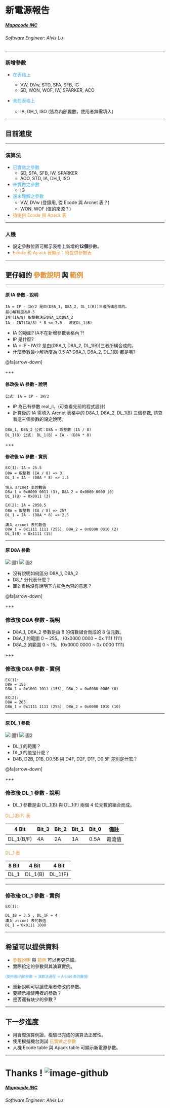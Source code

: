 <!-- $theme: gaia -->

# 新電源報告

##### [Mapacode INC](mapacode.tw)

###### Software Engineer: Alvis Lu

---

### 新增參數
- <span style="color:#42affa">在表格上</span>
    - VW, DVw, STD, SFA, SFB, IG
    - SD, WON, WOF, IW, SPARKER, ACO

- <span style="color:#42affa">未在表格上</span>
    - IA, DH_1, ISO (皆為內部變數，使用者無需填入)

---

## 目前進度

---

### 演算法

- <span style="color:#42affa">已實做之參數</span>
	- SD, SFA, SFB, IW, SPARKER
	- ACO, STD, IA, DH_1, ISO
- <span style="color:#42affa">未實做之參數</span>
	- IG
- <span style="color:#42affa">還未理解之參數</span>
	- VW, DVw  (登錄用, 從 Ecode 與 Arcnet 表？)
	- WON, WOF (值的來源？)
- <span style="color:#e49436">待提供 Ecode 與 Apack 表</span>

---

### 人機

- 設定參數位置可顯示表格上新增的**12個**參數。
- <span style="color:#e49436">Ecode 和 Apack 表顯示：待提供參數表</span>

---

## 更仔細的 <span style="color:#e49436">參數說明</span> 與 <span style="color:#e49436">範例</span>

---

#### 原 IA 參數 - 說明

```
IA = IP - IW/2 是由(D8A_1, D8A_2, DL_1(B))三者所構合成的。
最小解析度為0.5
INT(IA/8) 取整數決定D8A_1及D8A_2
IA - INT(IA/8) * 8 <= 7.5   決定DL_1(B)

```

* IA 的範圍? IA不在新增參數表格內 ?!
* IP 是什麼?
* IA = IP - IW/2  是由(D8A_1, D8A_2, DL_1(B))三者所構合成的。
* 什麼參數最小解析度為 0.5 A? D8A_1, D8A_2, DL_1(B) 都是嗎?

@fa[arrow-down]

+++

#### 修改後 IA 參數 - 說明

```
公式: IA = IP - IW/2
```

- IP 為已有參數 real_il。(可查看先前的程式設計)
- 計算後的 IA 需填入 Arcnet 表格中的 D8A_1, D8A_2, DL_1(B) 三個參數, 請查看這三個參數的設定說明。

```
D8A_1, D8A_2 公式：D8A = 取整數 (IA / 8)
DL_1(B) 公式： DL_1(B) = IA - (D8A * 8)
```

+++

#### 修改後 IA 參數 - 實例

```
EX(1): IA = 25.5
D8A = 取整數 (IA / 8) => 3
DL_1 = IA - (D8A * 8) => 1.5

填入 arcnet 表的數值
D8a_1 = 0x0000 0011 (3), D8A_2 = 0x0000 0000 (0)
DL_1(B) = 0x0011 (3)

EX(2): IA = 2058.5
D8A = 取整數 (IA / 8) => 257
DL_1 = IA - (D8A * 8) => 2.5

填入 arcnet 表的數值
D8A_1 = 0x1111 1111 (255), D8A_2 = 0x0000 0010 (2)
DL_1(B) = 0x1111 (15)
```

---

#### 原 D8A 參數

![](images/d8a.png) 圖1
![](images/d8a-setting.png) 圖2

* 沒有說明如何區分 D8A_1, D8A_2
* D8_* 分代表什麼？
* 圖2 表格沒有說明下方紅色內容的意思？

@fa[arrow-down]

+++

### 修改後 D8A 參數 - 說明

- D8A_1, D8A_2 參數是由 8 的倍數組合而成的 8 位元數。
- D8A_1 的範圍 0 ~ 255。 (0x0000 0000 ~ 0x 1111 1111)
- D8A_2 的範圍 0 ~ 15。  (0x0000 0000 ~ 0x 0000 1111)

+++

### 修改後 D8A 參數 - 實例

```
EX(1):
D8A = 155
D8A_1 = 0x1001 1011 (155), D8A_2 = 0x0000 0000 (0)

EX(2):
D8A = 265
D8A_1 = 0x1111 1111 (255), D8A_2 = 0x0000 1010 (10)

```

---

#### 原 DL_1 參數
![](images/dl_1.png) 圖1
![](images/dl_1-setting.png) 圖2

* DL_1 的範圍？
* DL_1 的值是什麼？
* D4B, D2B, D1B, D0.5B 與 D4F, D2F, D1F, D0.5F 差別是什麼？

@fa[arrow-down]

+++

### 修改後 DL_1 參數 - 說明

- DL_1 參數是由 DL_1(B) 與 DL_1(F) 兩個 4 位元數的組合而成。

<span style="color:#e49436">DL_1(B/F) 表</span>

|4 Bit    |Bit_3|Bit_2|Bit_1|Bit_0|備註   |
|---------|-----|-----|-----|-----|-------|
|DL_1(B/F)| 4A  | 2A  | 1A  | 0.5A|電流值 |


<span style="color:#e49436">DL_1 表</span>

|8 Bit| 4 Bit   | 4 Bit   |
|-----|---------|---------|
|DL_1 | DL_1(B) | DL_1(F) |

---

### 修改後 DL_1 參數 - 實例

```
EX(1):

DL_1B = 3.5 , DL_1F = 4
填入 arcnet 表的數值
DL_1 = 0x0111 1000
```

---

## 希望可以提供資料

- <span style="color:#e49436">參數說明</span> 與 <span style="color:#e49436">範例</span> 可以再更仔細。
- 實際給定的參數與其演算實例。

 <span style= "font-size:0.8em; color:#42affa">(使用者/內部參數 -> 演算法過程 -> Arcnet 表的數值)</span>

- 重新說明可以讓使用者修改的參數。
- 要顯示給使用者的參數？
- 是否還有缺少的參數？

---

## 下一步進度

- 用實際演算例證，檢驗已完成的演算法正確性。
- 使用模擬機台測試 <span style="color:#e49436">已實做之參數</span>
- 人機 Ecode table 與 Apack table 可顯示新電源參數。

---

# Thanks ! ![image-github](https://tctechcrunch2011.files.wordpress.com/2010/07/github-logo.png?w=100)

##### [Mapacode INC](mapacode.tw)

###### Software Engineer: Alvis Lu
